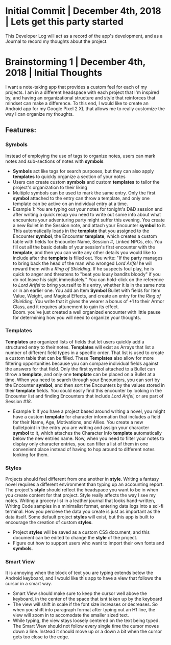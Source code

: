 # Initial Commit | December 4th, 2018 | Lets get this party started
  
  This Developer Log will act as a record of the app's development, and as a Journal to record my thoughts about the project.

# Brainstorming 1 | December 4th, 2018 | Initial Thoughts
I want a note-taking app that provides a custom feel for each of my projects. I am in a different headspace with each project that I'm inspired by, and having an organizational structure and style that reinforces that mindset can make a difference. To this end, I would like to create an Android app for my Google Pixel 2 XL that allows me to really customize the way I can organize my thoughts.

## Features: 
### Symbols
Instead of employing the use of tags to organize notes, users can mark notes and sub-sections of notes with **symbols**
* **Symbols** act like tags for search purposes, but they can also apply **templates** to quickly organize a section of your notes
* Users can create custom **symbols** and custom **templates** to tailor the project's organization to their liking
* Multiple symbols can be used to mark the same entry. Only the first **symbol** attached to the entry can throw a template, and only one template can be active on an individual entry at a time. 
* Example 1: You are typing out your notes for tonight's D&D session and after writing a quick recap you need to write out some info about what encounters your adventuring party might suffer this evening. 
You create a new Bullet in the Session note, and attach your Encounter **symbol** to it. This automatically loads in the **template** that you assigned to the Encounter **symbol**, the Encounter **template**, which creates a custom table with fields for Encounter Name, Session #, Linked NPCs, etc. You fill out all the basic details of your session's first encounter with the **template**, and then you can write any other details you would like to include after the **template** is filled out. 
You write: "If the party manages to bring back the head of the man who wronged *Lord Arifel* he will reward them with a *Ring of Shielding*. If he suspects foul play, he is quick to anger and threatens to "beat you lousy bandits bloody" if you do not leave his sight immediately."
You can hold-click on the reference to *Lord Arifel* to bring yourself to his entry, whether it is in the same note or in an earlier one. 
You add an Item **Symbol** Bullet with fields for Item Value, Weight, and Magical Effects, and create an entry for the *Ring of Shielding*. You write that it gives the wearer a  bonus of +1 to their Armor Class, and it requires attunement to gain its effect.  
Boom. you've just created a well organized encounter with little pause for determining how you will need to organize your thoughts.

### Templates
**Templates** are organized lists of fields that let users quickly add a structured entry to their notes. 
**Templates** will exist as Arrays that list a number of different field types in a specific order. That list is used to create a custom table that can be filled. These **Templates** also allow for more filtering opportunities because you can compare individual fields against the answers for that field. Only the first symbol attached to a Bullet can throw a **template**, and only one **template** can be placed on a Bullet at a time. When you need to search through your Encounters, you can sort by the Encounter **symbol**, and then sort the Encounters by the values stored in their **template** fields. You could easily find this encounter by looking in the Encounter list and finding Encounters that include *Lord Arifel*, or are part of Session *#18*. 

  * Example 1: If you have a project based around writing a novel, you might have a custom **template** for character information that includes a field for their Name, Age, Motivations, and Allies. You create a new bulletpoint in the entry you are writing and assign your character **symbol** to it, which attaches the Character Info **template** automatically below the new entries name. Now, when you need to filter your notes to display only character entries, you can filter a list of them in one convenient place instead of having to hop around to different notes looking for them.
  
### Styles
Projects should feel different from one another in **style**. Writing a fantasy novel requires a different environment than typing up an accounting report. The project's **style** should reflect the headspace you want to be in when you create content for that project. 
Style really affects the way I see my notes. Writing a grocery list in a leather journal that looks hand-written, Writing Code samples in a minimalist format, entering data logs into a sci-fi terminal. How you percieve the data you create is just as important as the data itself. Some default project **styles** will exist, but this app is built to encourage the creation of custom **styles**.
* Project **styles** will be saved as a custom CSS document, and this document can be edited to change the **style** of the project. 
* Figure out how to support users who want to import their own fonts and **symbols**.

### Smart View
It is annoying when the block of text you are typing extends below the Android keyboard, and I would like this app to have a view that follows the cursor in a smart way. 
  * Smart View should make sure to keep the cursor well above the keyboard, in the center of the space that isnt taken up by the keyboard
  * The view will shift in scale if the font size increases or decreases. So when you shift into paragraph format after typing out an H1 line, the view will zoom in to accomodate the smaller sized text. 
* While typing, the view stays loosely centered on the text being typed. The Smart View should not follow every single time the cursor moves down a line. Instead it should move up or a down a bit when the cursor gets too close to the edge.  
  
  
  
  
  
  
  
